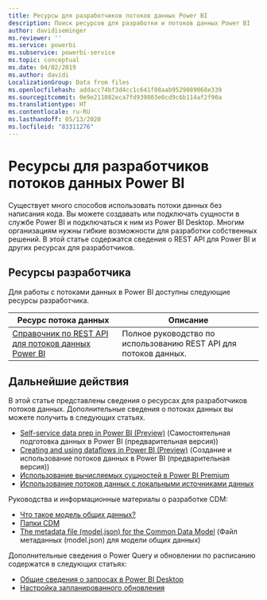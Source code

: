 ```yaml
---
title: Ресурсы для разработчиков потоков данных Power BI
description: Поиск ресурсов для разработки и потоков данных Power BI
author: davidiseminger
ms.reviewer: ''
ms.service: powerbi
ms.subservice: powerbi-service
ms.topic: conceptual
ms.date: 04/02/2019
ms.author: davidi
LocalizationGroup: Data from files
ms.openlocfilehash: addacc74bf3d4cc1c641f08aab9529089068e339
ms.sourcegitcommit: 0e9e211082eca7fd939803e0cd9c6b114af2f90a
ms.translationtype: HT
ms.contentlocale: ru-RU
ms.lasthandoff: 05/13/2020
ms.locfileid: "83311276"
---
```

# <a name="developer-resources-for-power-bi-dataflows"></a>Ресурсы для разработчиков потоков данных Power BI

Существует много способов использовать потоки данных без написания кода. Вы можете создавать или подключать сущности в службе Power BI и подключаться к ним из Power BI Desktop. Многим организациям нужны гибкие возможности для разработки собственных решений. В этой статье содержатся сведения о REST API для Power BI и других ресурсах для разработчиков.


## <a name="developer-resources"></a>Ресурсы разработчика

Для работы с потоками данных в Power BI доступны следующие ресурсы разработчика.


| Ресурс потока данных | Описание |
| --- | --- |
| [Справочник по REST API для потоков данных Power BI](https://go.microsoft.com/fwlink/?linkid=2047629)    | Полное руководство по использованию REST API для потоков данных.|


## <a name="next-steps"></a>Дальнейшие действия

В этой статье представлены сведения о ресурсах для разработчиков потоков данных. Дополнительные сведения о потоках данных вы можете получить в следующих статьях.

* [Self-service data prep in Power BI (Preview)](service-dataflows-overview.md) (Самостоятельная подготовка данных в Power BI (предварительная версия))
* [Creating and using dataflows in Power BI (Preview)](service-dataflows-create-use.md) (Создание и использование потоков данных в Power BI (предварительная версия))
* [Использование вычисляемых сущностей в Power BI Premium](service-dataflows-computed-entities-premium.md)
* [Использование потоков данных с локальными источниками данных](service-dataflows-on-premises-gateways.md)

Руководства и информационные материалы о разработке CDM:
* [Что такое модель общих данных?](https://docs.microsoft.com/powerapps/common-data-model/overview)
* [Папки CDM](https://go.microsoft.com/fwlink/?linkid=2045304)
* [The metadata file (model.json) for the Common Data Model](https://go.microsoft.com/fwlink/?linkid=2045521) (Файл метаданных (model.json) для модели общих данных)


Дополнительные сведения о Power Query и обновлении по расписанию содержатся в следующих статьях:
* [Общие сведения о запросах в Power BI Desktop](desktop-query-overview.md)
* [Настройка запланированного обновления](../connect-data/refresh-scheduled-refresh.md)
